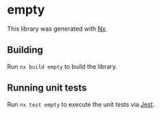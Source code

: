 # empty

This library was generated with [Nx](https://nx.dev).

## Building

Run `nx build empty` to build the library.

## Running unit tests

Run `nx test empty` to execute the unit tests via [Jest](https://jestjs.io).

